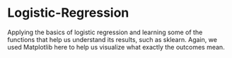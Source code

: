 # Logistic-Regression

Applying the basics of logistic regression and learning some of the functions that help us understand its results, such as sklearn. Again, we used Matplotlib here to help us visualize what exactly the outcomes mean. 
